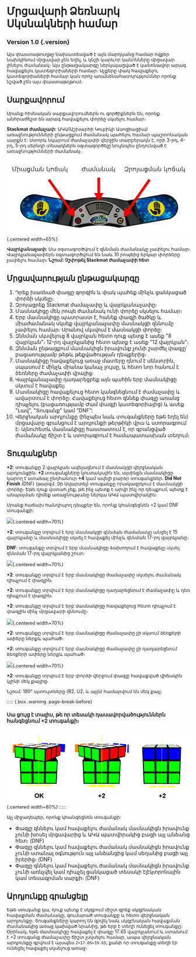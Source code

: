 # Մրցավարի Ձեռնարկ Սկսնակների համար

### Version 1.0 {.version}

Այս փաստաթուղթը նախատեսված է այն մարդկանց համար ովքեր նախկինում մրցավար չեն եղել, և կնշի կարևոր կանոնները մրցավար լինելու ժամանակ։ Այս ընթացակարգը ներկայացված է կանոնավոր արագ հավաքելու կատեգորիաների համար։ Աչքերը փակ հավաքելու կատեգորիաների համար կան որոշ առանձնահատկություններ որոնք նշված չեն այս փաստաթղթում։

## Սարքավորում

Սրանք հիմնական սարքավորումներն ու գործիքներն են, որոնք անհրաժեշտ են արագ հավաքելու փորձը սկսելու համար։

**Stackmat ժամաչափ**: ԱԿԱ(Աշխարհի Կուբիկի Ասոցիացիա) առաջնությունների ընթացքում ժամանակ պահելու համար պաշտոնական սարքն է։ Ստորև նկարում ժամաչափի վերջին տարբերակն է, որի 3-րդ, 4-րդ, 5-րդ սերնդի տեսակներն օգտագործելը նույնպես ընդունված է առաջնությունների ժամանակ։

![](images/timer-am.png){.centered width=65%}

**Վայրկյանաչափ**: Սա օգտագործվում է զննման ժամանակը չափելու համար։ Վայրկյանաչափերն օգտագործվում են նաև 10 րոպեից երկար փորձերը չափելու համար։ **Նշում: Չշփոթել Stackmat ժամաչափի հետ**

## Մրցավարության ընթացակարգը

1. Դրեք խառնած փազլը գորգին և փակ պահեք մինչև ցանկացած փորձի սկսելը։
2. Զրոյացրեք Stackmat ժամաչափը և վայրկյանաչափը։
3. Մասնակիցը մեկ րոպե ժամանակ ունի փորձը սկսելու համար։
4. Երբ մասնակիցը պատրաստ է, հանեք փազլի ծածկը և միաժամանակ սկսեք վայրկյանաչափը մասնակցի զննումը չափելու համար։ Սրանով սկսվում է մասնակցի փորձը։
5. Զննման սկսվելուց 8 վայրկյան հետո դուք պետք է ասեք "8 վայրկյան"։ 12-րդ վայրկյանից հետո պետք է ասեք "12 վայրկյան"։
6. Զննման ընթացքում մասնակիցն իրավունք չունի շարժել փազլը՝ բացառությամբ թեթև թեքվածության դեպքերից։
7. Մասնակիցը հավաքելուց առաջ մատերը դնում է սենսորին, սպասում է մինչև միանա կանաչ լույսը, և հետո նոր հանում է ձեռները ժամաչափի վրայից։
8. Վայրկյանաչափը դադարեցրեք այն պահին երբ մասնակիցը սկսում է հավաքել։
9. Մասնակիցը հավաքելուց հետո կանգնեցնում է ժամաչափը և ավարտում է փորձը։ Հավաքելուց հետո զննեք փազլը առանց դիպչելու (բացառությամբ Ժամ փազլի կատեգորիայից) և ասեք "Լավ", "Տուգանք" կամ “DNF”:
10. Վերջնական արդյունքը (ինչպես նաև տուգանքները եթե եղել են) մրցավարը գրանցում է արդյունքի թերթիկի վրա և ստորագրում է։ Այնուհետև մասնակիցը հաստատում է, որ գրանցված ժամանակը ճիշտ է և ստորագրում է համապատասխան տեղում։

## Տուգանքներ

**+2**: տուգանքը 2 վայրկյան ավելացնում է մասնակցի վերջնական արդյունքին։ **+2** տուգանքները կուտակային են, այսինքն մասնակիցը կարող է ստանալ ընդհանուր **+4** կամ ավելի բարձր տուգանքներ. **Did Not Finish** (DNF) (թարգմ․ Չի Ավարտել) տուգանքը որակազրկում է մասնակցի փորձը։ Եթե դուք վստահ չեք, թե ինչ պետք է արվի ինչ որ դեպքում, պետք է անպայման դիմեք առաջնությանը ներկա ԱԿԱ պատվիրակին։

Սրանք հաճախ հանդիպող դեպքեր են, որոնք կհանգեցնեն +2 կամ DNF տուգանքի:

![](images/penalty1.png){.centered width=70%}

**+2**: տուգանքը տրվում է երբ մասնակցի զննման ժամանակը անցել է 15 վայրկյանը և մասնակիցը սկսել է հավաքել մինչև զննման 17-րդ վայրկյանը։

**DNF**: տուգանքը տրվում է երբ մասնակիցը ձախողում է հավաքելը սկսել զննման 17-րդ վայրկյանից շուտ։

![](images/penalty2.png){.centered width=70%}

**+2**: տուգանքը տրվում է երբ մասնակիցը ժամաչափը սկսելու ժամանակ դիպչում է փազլին։

**+2**: տուգանքը տրվում է երբ մասնակիցը դադարեցնում է ժամաչափը և դեռ դիպչում է փազլին։

**+2**: տուգանքը տրվում է երբ մասնակիցը հավաքելուց հետո դիպչում է փազլին մինչ մրցավարի զննումը։

![](images/penalty3.png){.centered width=70%}

**+2**: տուգանքը տրվում է երբ մասնակիցը ժամաչափը չի սկսում ձեռքերի ափերը ներքև պահած։

**+2**: տուգանքը տրվում է երբ մասնակիցը ժամաչափը չի դադարեցնում ձեռքերի ափերը ներքև պահած։

![](images/penalty4.png){.centered width=70%}

**+2**: տուգանքը տրվում է երբ փորձի վերջում փազլը հավաքված վիճակին կլինի մեկ քայլից։

Նշում: 180° պտույտները (R2, U2, և այլն) համարվում են մեկ քայլ։

::::: {.box .warning .page-break-before}

#### Սա ցույց է տալիս, թե որ տեսակի դասավորվածություններն հանգեցնում +2 տուգանքի։

![](images/misalignments.png){.centered width=80%}
:::::

Այլ միջադեպեր, որոնք կհանգեցնեն տուգանքի:

- Փազլը զննելու կամ հավաքելու ժամանակ մասնակիցն իրավունք չունի խոսել մրցավարից և ԱԿԱ պատվիրակից բացի այլ անձանց հետ։ (DNF)
- Փազլը զննելու կամ հավաքելու ժամանակ մասնակիցն իրավունք չունի ստանալ օգնություն այլ անձանցից կամ սեղանից բացի այլ իրերից։ (DNF)
- Փազլը զննելու կամ հավաքելու ժամանակ մասնակիցն իրավունք չունի առնչվել կամ դիպչել ցանկացած տեսակի էլէկտրոնային կամ տեսագրման սարքի։ (DNF)

## Արդյունքը գրանցելը

Եթե տուգանք կա, դուք պետք է սկզբում միշտ գրեք սկզբնական հավաքման ժամանակը, գումարած տուգանքը և հետո վերջնական արդյունքը։ Տուգանքները կարող են գրվել նաև սկզբնական հավաքման ժամանակից առաջ կախված նրանից, թե երբ է տեղի ունեցել տուգանքը։ Օրինակ, եթե մասնակիցը հավաքել է փազլը 17․65 վայրկյանում և ստանում է +2 տուգանք ժամաչափը ճիշտ չսկսելու համար, ապա վերջնական արդյունքը գրվում է այսպես `2+17.65=19.65`, քանի որ տուգանքը տեղի էր ունեցել հավաքել սկսելուց առաջ։

<style>
  p { font-size: 9.5pt; }
</style>